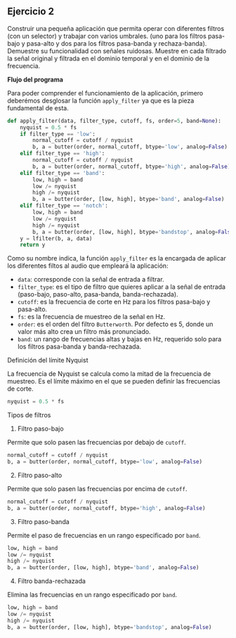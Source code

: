 ## Ejercicio 2

Construir una pequeña aplicación que permita operar con diferentes filtros (con un selector) y trabajar con varios umbrales. (uno para los filtros pasa-bajo y pasa-alto y dos para los filtros pasa-banda y rechaza-banda). Demuestre su funcionalidad con señales ruidosas. Muestre en cada filtrado la señal original y filtrada en el dominio temporal y en el dominio de la frecuencia. 

**Flujo del programa**

Para poder comprender el funcionamiento de la aplicación, primero deberémos desglosar la función `apply_filter` ya que es la pieza fundamental de esta.

```python
def apply_filter(data, filter_type, cutoff, fs, order=5, band=None):
    nyquist = 0.5 * fs
    if filter_type == 'low':
        normal_cutoff = cutoff / nyquist
        b, a = butter(order, normal_cutoff, btype='low', analog=False)
    elif filter_type == 'high':
        normal_cutoff = cutoff / nyquist
        b, a = butter(order, normal_cutoff, btype='high', analog=False)
    elif filter_type == 'band':
        low, high = band
        low /= nyquist
        high /= nyquist
        b, a = butter(order, [low, high], btype='band', analog=False)
    elif filter_type == 'notch':
        low, high = band
        low /= nyquist
        high /= nyquist
        b, a = butter(order, [low, high], btype='bandstop', analog=False)
    y = lfilter(b, a, data)
    return y
```

Como su nombre indica, la función `apply_filter` es la encargada de aplicar los diferentes filtos al audio que empleará la aplicación:
* `data`: corresponde con la señal de entrada a filtrar.
* `filter_type`: es el tipo de filtro que quieres aplicar a la señal de entrada (paso-bajo, paso-alto, pasa-banda, banda-rechazada).
* `cutoff`: es la frecuencia de corte en Hz para los filtros pasa-bajo y pasa-alto.
* `fs`: es la frecuencia de muestreo de la señal en Hz.
* `order`: es el orden del filtro `Butterworth`. Por defecto es 5, donde un valor más alto crea un filtro más pronunciado.
* `band`: un rango de frecuencias altas y bajas en Hz, requerido solo para los filtros pasa-banda y banda-rechazada.

Definición del límite Nyquist

La frecuencia de Nyquist se calcula como la mitad de la frecuencia de muestreo. Es el límite máximo en el que se pueden definir las frecuencias de corte.
```python
nyquist = 0.5 * fs
```
Tipos de filtros

1. Filtro paso-bajo
   
Permite que solo pasen las frecuencias por debajo de `cutoff`.
```python
normal_cutoff = cutoff / nyquist
b, a = butter(order, normal_cutoff, btype='low', analog=False)
```
2. Filtro paso-alto

Permite que solo pasen las frecuencias por encima de `cutoff`.
```python
normal_cutoff = cutoff / nyquist
b, a = butter(order, normal_cutoff, btype='high', analog=False)
```
3. Filtro paso-banda

Permite el paso de frecuencias en un rango especificado por `band`.
```python
low, high = band
low /= nyquist
high /= nyquist
b, a = butter(order, [low, high], btype='band', analog=False)
```
4. Filtro banda-rechazada

Elimina las frecuencias en un rango especificado por `band`.
```python
low, high = band
low /= nyquist
high /= nyquist
b, a = butter(order, [low, high], btype='bandstop', analog=False)
```






